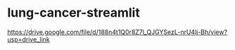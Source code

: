 # lung-cancer-streamlit

https://drive.google.com/file/d/188n4t1Q0r8Z7l_QJGYSezL-nrU4lj-Bh/view?usp=drive_link 
